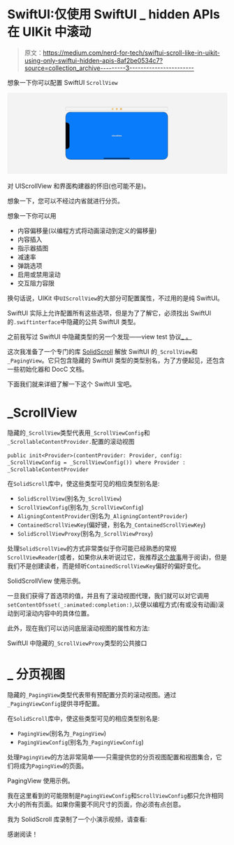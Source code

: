 # SwiftUI:仅使用 SwiftUI _ hidden APIs 在 UIKit 中滚动

> 原文：<https://medium.com/nerd-for-tech/swiftui-scroll-like-in-uikit-using-only-swiftui-hidden-apis-8af2be0534c7?source=collection_archive---------3----------------------->

想象一下你可以配置 SwiftUI `ScrollView`

![](img/9756dc845cfd2bd38e9c565a7d8ef9be.png)

对 UIScrollView 和界面构建器的怀旧(也可能不是)。

想象一下，您可以不经过内省就进行分页。

想象一下你可以用

*   内容偏移量(以编程方式将动画滚动到定义的偏移量)
*   内容插入
*   指示器插图
*   减速率
*   弹跳选项
*   启用或禁用滚动
*   交互阻力容限

换句话说，UIKit 中`UIScrollView`的大部分可配置属性，不过用的是纯 SwiftUI。

SwiftUI 实际上允许配置所有这些选项，但是为了了解它，必须找出 SwiftUI 的`.swiftinterface`中隐藏的公共 SwiftUI 类型。

之前我写过 SwiftUI 中隐藏类型的另一个发现——view test 协议[_ 。](/@eugenedudnyk/behavioural-testing-of-swiftui-views-with-host-app-and-viewtest-f1343a281c5f)

这次我准备了一个专门的库 [SolidScroll](https://github.com/edudnyk/SolidScroll) 解放 SwiftUI 的`_ScrollView`和`_PagingView`。它只包含隐藏的 SwiftUI 类型的类型别名，为了方便起见，还包含一些初始化器和 DocC 文档。

下面我们就来详细了解一下这个 SwiftUI 宝吧。

# _ScrollView

隐藏的`_ScrollView`类型代表用`_ScrollViewConfig`和`_ScrollableContentProvider.`配置的滚动视图

```
public init<Provider>(contentProvider: Provider, config: _ScrollViewConfig = _ScrollViewConfig()) where Provider : _ScrollableContentProvider
```

在`SolidScroll`库中，使这些类型可见的相应类型别名是:

*   `SolidScrollView`(别名为`_ScrollView`)
*   `ScrollViewConfig`(别名为`_ScrollViewConfig`)
*   `AligningContentProvider`(别名为`_AligningContentProvider`)
*   `ContainedScrollViewKey`(偏好键，别名为`_ContainedScrollViewKey`)
*   `SolidScrollViewProxy`(别名为`_ScrollViewProxy`)

处理`SolidScrollView`的方式非常类似于你可能已经熟悉的常规`ScrollViewReader`(或者，如果你从未听说过它，我推荐[这个故事](https://thinkdiff.net/swiftui-how-to-create-a-chat-screen-and-scroll-automatically-d82b4984d888)用于阅读)，但是我们不是创建读者，而是倾听`ContainedScrollViewKey`偏好的偏好变化。

SolidScrollView 使用示例。

一旦我们获得了首选项的值，并且有了滚动视图代理，我们就可以对它调用`setContentOfsset(_:animated:completion:)`,以便以编程方式(有或没有动画)滚动到可滚动内容中的具体位置。

此外，现在我们可以访问底层滚动视图的属性和方法:

SwiftUI 中隐藏的`_ScrollViewProxy`类型的公共接口

# _ 分页视图

隐藏的`_PagingView`类型代表带有预配置分页的滚动视图。通过`_PagingViewConfig`提供寻呼配置。

在`SolidScroll`库中，使这些类型可见的相应类型别名是:

*   `PagingView`(别名为`_PagingView`)
*   `PagingViewConfig`(别名为`_PagingViewConfig`)

处理`PagingView`的方法非常简单——只需提供您的分页视图配置和视图集合，它们将成为`PagingView`的页面。

PagingView 使用示例。

我在这里看到的可能限制是`PagingViewConfig`和`ScrollViewConfig`都只允许相同大小的所有页面。如果你需要不同尺寸的页面，你必须有点创意。

我为 SolidScroll 库录制了一个小演示视频，请查看:

感谢阅读！